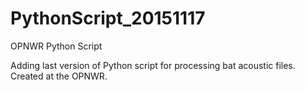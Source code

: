 # PythonScript_20151117
OPNWR Python Script

Adding last version of Python script for processing bat acoustic files. Created at the OPNWR.

